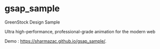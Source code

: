# gsap_sample
GreenStock Design Sample

Ultra high-performance, professional-grade animation for the modern web


Demo : https://sharmazac.github.io/gsap_sample/. 

